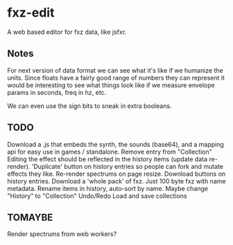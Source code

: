 fxz-edit
========

A web based editor for fxz data, like jsfxr.

Notes
-----

For next version of data format we can see what it's like if we humanize the
units. Since floats have a fairly good range of numbers they can represent it
would be interesting to see what things look like if we measure envelope params
in seconds, freq in hz, etc.

We can even use the sign bits to sneak in extra booleans.

TODO
----

Download a .js that embeds the synth, the sounds (base64), and a mapping api for
easy use in games / standalone.
Remove entry from "Collection"
Editing the effect should be reflected in the history items (update data re-render).
'Duplicate' button on history entries so people can fork and mutate effects they like.
Re-render spectrums on page resize.
Download buttons on history entries.
Download a 'whole pack' of fxz. Just 100 byte fxz with name metadata.
Rename items in history, auto-sort by name.
Maybe change "History" to "Collection"
Undo/Redo
Load and save collections

TOMAYBE
-------
Render spectrums from web workers?
